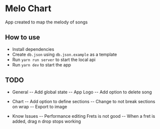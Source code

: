 # Melo Chart

App created to map the melody of songs

## How to use

- Install dependencies
- Create `db.json` using `db.json.example` as a template
- Run `yarn run server` to start the local api
- Run `yarn dev` to start the app

## TODO

- General
-- Add global state
-- App Logo
-- Add option to delete song

- Chart
-- Add option to define sections
-- Change to not break sections on wrap
-- Export to image

- Know Issues
-- Performance editing Frets is not good
-- When a fret is added, drag n drop stops working
